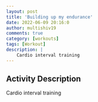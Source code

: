 ```yaml
---
layout: post
title: 'Building up my endurance'
date: 2022-06-09 20:16:0
author: multishiv19
comments: true
category: [workouts]
tags: [Workout]
description: |
    Cardio interval training
---
```



## Activity Description
Cardio interval training


<div width='100%' class='strava-embed-placeholder' data-embed-type='activity' data-embed-id='7279172373'></div>
<script src='https://strava-embeds.com/embed.js'></script>

